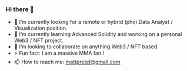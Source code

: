 ### Hi there 👋

- 🔭 I’m currently looking for a remote or hybrid (phx) Data Analyst / Visualization position.
- 🌱 I’m currently learning Advanced Solidity and working on a personal Web3 / NFT project.
- 👯 I’m looking to collaborate on anything Web3 / NFT based.
- ⚡ Fun fact: I am a massive MMA fan !
- 📫 How to reach me: mattpretel@gmail.com

<!--
**mattpretel/mattpretel** is a ✨ _special_ ✨ repository because its `README.md` (this file) appears on your GitHub profile.

Here are some ideas to get you started:

- 🔭 I’m currently working on ...
- 🌱 I’m currently learning ...
- 👯 I’m looking to collaborate on ...
- 🤔 I’m looking for help with ...
- 💬 Ask me about ...
- 📫 How to reach me: ...
- 😄 Pronouns: ...
- ⚡ Fun fact: ...
-->
